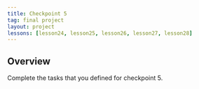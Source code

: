 ```yaml
---
title: Checkpoint 5
tag: final project
layout: project
lessons: [lesson24, lesson25, lesson26, lesson27, lesson28]
---
```


## Overview

Complete the tasks that you defined for checkpoint 5.